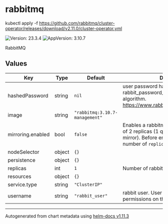 # rabbitmq

kubectl apply -f https://github.com/rabbitmq/cluster-operator/releases/download/v2.11.0/cluster-operator.yml


![Version: 23.3.4](https://img.shields.io/badge/Version-23.3.4-informational?style=flat-square) ![AppVersion: 3.10.7](https://img.shields.io/badge/AppVersion-3.10.7-informational?style=flat-square)

RabbitMQ 

## Values

| Key | Type | Default | Description |
|-----|------|---------|-------------|
| hashedPassword | string | `nil` | user password hashed using the rabbit_password_hashing_sha256 hashing algorithm. https://www.rabbitmq.com/passwords.html |
| image | string | `"rabbitmq:3.10.7-management"` |  |
| mirroring.enabled | bool | `false` | Enables a rabbitmq classic queue mirroring of 2 replicas (1 queue leader, and 1 queue mirror). Before enabling, do make sure number of `replicas` is set to 3 or more. |
| nodeSelector | object | `{}` |  |
| persistence | object | `{}` |  |
| replicas | int | `1` | Number of rabbit nodes. |
| resources | object | `{}` |  |
| service.type | string | `"ClusterIP"` |  |
| username | string | `"rabbit_user"` | rabbit user. User will be granted admin permissions on the default vhost ("/") |

----------------------------------------------
Autogenerated from chart metadata using [helm-docs v1.11.3](https://github.com/norwoodj/helm-docs/releases/v1.11.3)
